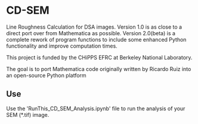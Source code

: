 # CD-SEM
Line Roughness Calculation for DSA images. Version 1.0 is as close to a direct port over from Mathematica as possible. Version 2.0(beta) is a complete rework of program functions to include some enhanced Python functionality and improve computation times.

This project is funded by the CHiPPS EFRC at Berkeley National Laboratory.

The goal is to port Mathematica code originally written by Ricardo Ruiz into an open-source Python platform

## Use
Use the 'RunThis_CD_SEM_Analysis.ipynb' file to run the analysis of your SEM (*.tif) image.
